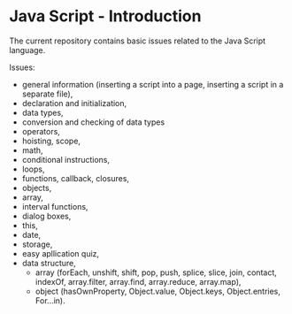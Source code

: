 # Java Script - Introduction

The current repository contains basic issues related to the Java Script language.

Issues:

- general information (inserting a script into a page, inserting a script in a separate file),
- declaration and initialization,
- data types,
- conversion and checking of data types
- operators, 
- hoisting, scope,
- math,
- conditional instructions,
- loops,
- functions, callback, closures,
- objects,
- array,
- interval functions,
- dialog boxes,
- this,
- date,
- storage,
- easy apllication quiz,
- data structure,
  - array (forEach, unshift, shift, pop, push, splice, slice, join, contact, indexOf, array.filter, array.find, array.reduce, array.map),
  - object (hasOwnProperty, Object.value, Object.keys, Object.entries, For...in).
